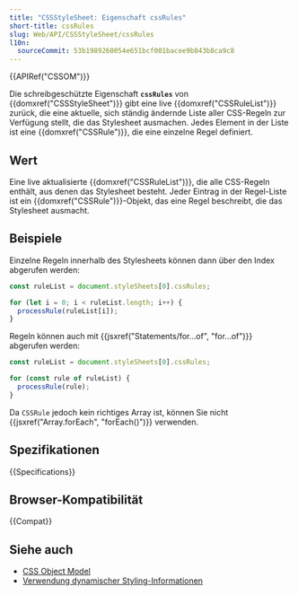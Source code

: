 ```yaml
---
title: "CSSStyleSheet: Eigenschaft cssRules"
short-title: cssRules
slug: Web/API/CSSStyleSheet/cssRules
l10n:
  sourceCommit: 53b1989260054e651bcf001bacee9b843b8ca9c8
---
```


{{APIRef("CSSOM")}}

Die schreibgeschützte Eigenschaft **`cssRules`** von {{domxref("CSSStyleSheet")}} gibt eine live {{domxref("CSSRuleList")}} zurück, die eine aktuelle, sich ständig ändernde Liste aller CSS-Regeln zur Verfügung stellt, die das Stylesheet ausmachen. Jedes Element in der Liste ist eine {{domxref("CSSRule")}}, die eine einzelne Regel definiert.

## Wert

Eine live aktualisierte {{domxref("CSSRuleList")}}, die alle CSS-Regeln enthält, aus denen das Stylesheet besteht. Jeder Eintrag in der Regel-Liste ist ein {{domxref("CSSRule")}}-Objekt, das eine Regel beschreibt, die das Stylesheet ausmacht.

## Beispiele

Einzelne Regeln innerhalb des Stylesheets können dann über den Index abgerufen werden:

```js
const ruleList = document.styleSheets[0].cssRules;

for (let i = 0; i < ruleList.length; i++) {
  processRule(ruleList[i]);
}
```

Regeln können auch mit {{jsxref("Statements/for...of", "for...of")}} abgerufen werden:

```js
const ruleList = document.styleSheets[0].cssRules;

for (const rule of ruleList) {
  processRule(rule);
}
```

Da `CSSRule` jedoch kein richtiges Array ist, können Sie nicht {{jsxref("Array.forEach", "forEach()")}} verwenden.

## Spezifikationen

{{Specifications}}

## Browser-Kompatibilität

{{Compat}}

## Siehe auch

- [CSS Object Model](/de/docs/Web/API/CSS_Object_Model)
- [Verwendung dynamischer Styling-Informationen](/de/docs/Web/API/CSS_Object_Model/Using_dynamic_styling_information)
